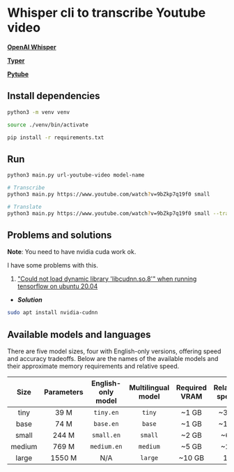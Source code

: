 # Whisper cli to transcribe Youtube video

[**OpenAI Whisper**](https://github.com/openai/whisper)

[**Typer**](https://typer.tiangolo.com)

[**Pytube**](https://pytube.io/en/latest/)

## Install dependencies

```bash
python3 -m venv venv

source ./venv/bin/activate
```

```bash
pip install -r requirements.txt
```
## Run

```bash
python3 main.py url-youtube-video model-name
```

```bash
# Transcribe
python3 main.py https://www.youtube.com/watch?v=9bZkp7q19f0 small

# Translate
python3 main.py https://www.youtube.com/watch?v=9bZkp7q19f0 small --translate 
```

## Problems and solutions

**Note**: You need to have nvidia cuda work ok.

I have some problems with this.

1. ["Could not load dynamic library 'libcudnn.so.8'" when running tensorflow on ubuntu 20.04]()

- ***Solution***

```bash
sudo apt install nvidia-cudnn
```

## Available models and languages

There are five model sizes, four with English-only versions, offering speed and accuracy tradeoffs. Below are the names of the available models and their approximate memory requirements and relative speed. 


|  Size  | Parameters | English-only model | Multilingual model | Required VRAM | Relative speed |
|:------:|:----------:|:------------------:|:------------------:|:-------------:|:--------------:|
|  tiny  |    39 M    |     `tiny.en`      |       `tiny`       |     ~1 GB     |      ~32x      |
|  base  |    74 M    |     `base.en`      |       `base`       |     ~1 GB     |      ~16x      |
| small  |   244 M    |     `small.en`     |      `small`       |     ~2 GB     |      ~6x       |
| medium |   769 M    |    `medium.en`     |      `medium`      |     ~5 GB     |      ~2x       |
| large  |   1550 M   |        N/A         |      `large`       |    ~10 GB     |       1x       |
